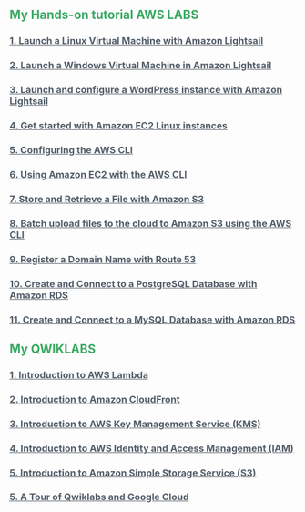 <section  class="about section">

<div  class="section-inner">

  

<h2  class="heading"  style ="color:#3AAA64;"> My Hands-on tutorial AWS LABS</h2>

<div  class="content">

</div>

<div  class="item">

<h3  class="title "  ><a  style ="color:#545e69;"  href="https://aws.amazon.com/getting-started/hands-on/launch-a-virtual-machine/">1. Launch a Linux Virtual Machine with Amazon Lightsail</a></h3>

</div>

<div  class="item">

<h3  class="title"  ><a  style ="color:#545e69;"  href="https://aws.amazon.com/getting-started/hands-on/launch-windows-vm/">2. Launch a Windows Virtual Machine in Amazon Lightsail</a></h3>

</div>

<div  class="item">

<h3  class="title"  ><a  style ="color:#545e69;"  href="https://aws.amazon.com/getting-started/hands-on/launch-a-wordpress-website/?trk=gs_card">3. Launch and configure a WordPress instance with Amazon Lightsail</a></h3>

</div>

<div  class="item">

<h3  class="title"  ><a  style ="color:#545e69;"  href="https://docs.aws.amazon.com/AWSEC2/latest/UserGuide/EC2_GetStarted.html">4. Get started with Amazon EC2 Linux instances</a></h3>

</div>

<div  class="item">

<h3  class="title"  ><a  style ="color:#545e69;"  href="https://docs.aws.amazon.com/cli/latest/userguide/cli-chap-configure.html">5. Configuring the AWS CLI</a></h3>

</div>

<div  class="item">

<h3  class="title"  ><a  style ="color:#545e69;"  href="https://docs.aws.amazon.com/cli/latest/userguide/cli-services-ec2.html">6. Using Amazon EC2 with the AWS CLI</a></h3>

</div>

  

  

<div  class="item">

<h3  class="title"  ><a  style ="color:#545e69;"  href="https://aws.amazon.com/getting-started/hands-on/backup-files-to-amazon-s3/">7. Store and Retrieve a File with Amazon S3</a></h3>

</div>

<div  class="item">

<h3  class="title"  ><a  style ="color:#545e69;"  href="https://aws.amazon.com/getting-started/hands-on/backup-to-s3-cli/">8. Batch upload files to the cloud to Amazon S3 using the AWS CLI</a></h3>

</div>

<div  class="item">

<h3  class="title"  ><a  style ="color:#545e69;"  href="https://aws.amazon.com/getting-started/hands-on/get-a-domain/?nc1=h_ls">9. Register a Domain Name with Route 53</a></h3>

</div>


<div  class="item">

<h3  class="title"  ><a  style ="color:#545e69;"  href="https://aws.amazon.com/getting-started/hands-on/create-connect-postgresql-db/">10. Create and Connect to a PostgreSQL Database with Amazon RDS</a></h3>

</div>

<div  class="item">

<h3  class="title"><a  style ="color:#545e69;"  href="https://aws.amazon.com/getting-started/hands-on/create-mysql-db/">11. Create and Connect to a MySQL Database with Amazon RDS</a></h3>

</div>

  
  
  

</div><!--//section-inner-->

</section><!--//section-->

  
  

<section  class="about section">

<div  class="section-inner">

<h2  class="heading"  style ="color:#3AAA64;"  >My QWIKLABS</h2>

<div  class="content">

  

  
  <div  class="item">

<h3  class="title"><a  style ="color:#545e69;"  href="https://run.qwiklabs.com/focuses/18123?catalog_rank=%7B%22rank%22%3A21%2C%22num_filters%22%3A2%2C%22has_search%22%3Atrue%7D&parent=catalog&search_id=11920754">
1. Introduction to AWS Lambda</a></h3>
</div>
  
  
  
  
<div  class="item">

<h3  class="title"><a  style ="color:#545e69;"  href="https://run.qwiklabs.com/focuses/15612?catalog_rank=%7B%22rank%22%3A1%2C%22num_filters%22%3A2%2C%22has_search%22%3Atrue%7D&parent=catalog&search_id=11924630">
2. Introduction to Amazon CloudFront</a></h3>
</div>
<div  class="item">

<h3  class="title"  ><a  style ="color:#545e69;"  href="https://run.qwiklabs.com/focuses/15699?catalog_rank=%7B%22rank%22%3A16%2C%22num_filters%22%3A2%2C%22has_search%22%3Atrue%7D&parent=catalog&search_id=11920001">
3. Introduction to AWS Key Management Service (KMS)</a></h3>

</div>

<div  class="item">

<h3  class="title"  ><a  style ="color:#545e69;"  href="https://run.qwiklabs.com/focuses/18123?catalog_rank=%7B%22rank%22%3A21%2C%22num_filters%22%3A2%2C%22has_search%22%3Atrue%7D&parent=catalog&search_id=11920754">
4. Introduction to AWS Identity and Access Management (IAM) </a></h3>
</div>

<div  class="item">

<h3  class="title"  ><a  style ="color:#545e69;"  href="https://www.qwiklabs.com/focuses/16438?catalog_rank=%7B%22rank%22%3A1%2C%22num_filters%22%3A2%2C%22has_search%22%3Atrue%7D&parent=catalog&search_id=11929053">5. Introduction to Amazon Simple Storage Service (S3) </a></h3>

</div>

<div  class="item">

<h3  class="title"  ><a  style ="color:#545e69;"  href="https://run.qwiklabs.com/focuses/2794?catalog_rank=%7B%22rank%22%3A14%2C%22num_filters%22%3A1%2C%22has_search%22%3Afalse%7D&parent=catalog">
5. A Tour of Qwiklabs and Google Cloud </a></h3>

</div>

</div>

</section>
